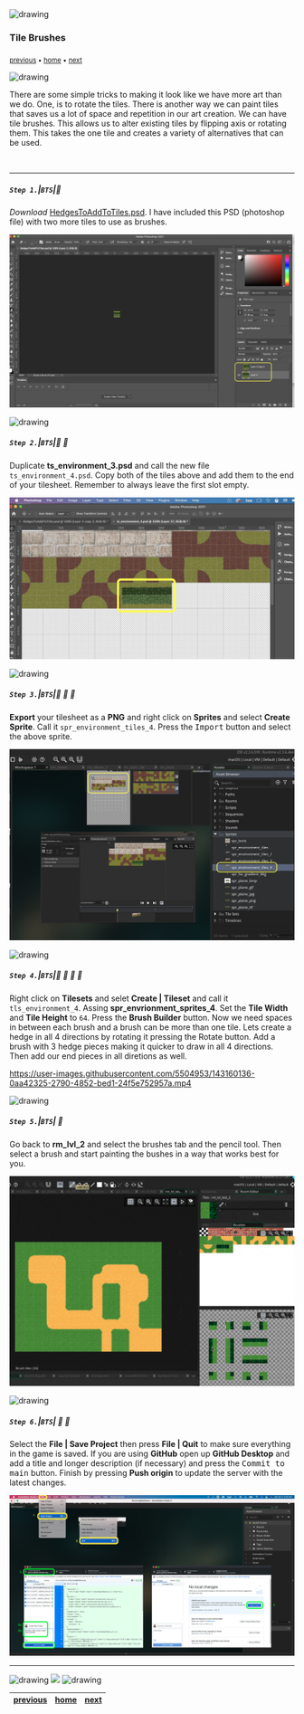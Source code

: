 <img src="https://via.placeholder.com/1000x4/45D7CA/45D7CA" alt="drawing" height="4px"/>

### Tile Brushes

<sub>[previous](../auto-tile/README.md#user-content-auto-tile-template) • [home](../README.md#user-content-gms2-background-tiles--sprites---table-of-contents) • [next](../animated-tiles/README.md#user-content-animated-tiles)</sub>

<img src="https://via.placeholder.com/1000x4/45D7CA/45D7CA" alt="drawing" height="4px"/>

There are some simple tricks to making it look like we have more art than we do.  One, is to rotate the tiles. There is another way we can paint tiles that saves us a lot of space and repetition in our art creation.  We can have tile brushes.  This allows us to alter existing tiles by flipping axis or rotating them.  This takes the one tile and creates a variety of alternatives that can be used.

<br>

---


##### `Step 1.`\|`BTS`|:small_blue_diamond:

*Download* [HedgesToAddToTiles.psd](../Assets/Photoshop/HedgesToAddToTiles.psd). I have included this PSD (photoshop file) with two more tiles to use as brushes. 

![Download HedgesToAddToTiles.psd](images/TwoFramesOfBushes.png)

<img src="https://via.placeholder.com/500x2/45D7CA/45D7CA" alt="drawing" height="2px" alt = ""/>

##### `Step 2.`\|`BTS`|:small_blue_diamond: :small_blue_diamond: 

Duplicate **ts_environment_3.psd** and call the new file `ts_environment_4.psd`. Copy both of the tiles above and add them to the end of your tilesheet. Remember to always leave the first slot empty.

![Copy both frames into your tilesheet](images/CopyPasteHedgestoTilesheet.png)

<img src="https://via.placeholder.com/500x2/45D7CA/45D7CA" alt="drawing" height="2px" alt = ""/>

##### `Step 3.`\|`BTS`|:small_blue_diamond: :small_blue_diamond: :small_blue_diamond:

**Export** your tilesheet as a **PNG** and right click on **Sprites** and select **Create Sprite**. Call it `spr_environment_tiles_4`. Press the <kbd>Import</kbd> button and select the above sprite. 

![Export tiles as PNG and import into GameMaker replacing spr_background_tiles](images/ReimportForBrushes.png)

<img src="https://via.placeholder.com/500x2/45D7CA/45D7CA" alt="drawing" height="2px" alt = ""/>

##### `Step 4.`\|`BTS`|:small_blue_diamond: :small_blue_diamond: :small_blue_diamond: :small_blue_diamond:

Right click on **Tilesets** and selet **Create | Tileset** and call it `tls_environment_4`. Assing **spr_envrionment_sprites_4**. Set the **Tile Width** and **Tile Height** to `64`. Press the **Brush Builder** button.  Now we need spaces in between each brush and a brush can be more than one tile.  Lets create a hedge in all 4 directions by rotating it pressing the Rotate button.  Add a brush with 3 hedge pieces making it quicker to draw in all 4 directions.  Then add our end pieces in all diretions as well.

https://user-images.githubusercontent.com/5504953/143160136-0aa42325-2790-4852-bed1-24f5e752957a.mp4

<img src="https://via.placeholder.com/500x2/45D7CA/45D7CA" alt="drawing" height="2px" alt = ""/>

##### `Step 5.`\|`BTS`| :small_orange_diamond:

Go back to **rm_lvl_2** and select the brushes tab and the pencil tool.  Then select a brush and start painting the bushes in a way that works best for you.

![Select brush and add bushes](images/UseBrushes.gif)

<img src="https://via.placeholder.com/500x2/45D7CA/45D7CA" alt="drawing" height="2px" alt = ""/>

##### `Step 6.`\|`BTS`| :small_orange_diamond: :small_blue_diamond:

Select the **File | Save Project** then press **File | Quit** to make sure everything in the game is saved. If you are using **GitHub** open up **GitHub Desktop** and add a title and longer description (if necessary) and press the <kbd>Commit to main</kbd> button. Finish by pressing **Push origin** to update the server with the latest changes.

![save, quit, commit and push to github](images/GitHub.png)
___


<img src="https://via.placeholder.com/1000x4/dba81a/dba81a" alt="drawing" height="4px" alt = ""/>

<img src="https://via.placeholder.com/1000x100/45D7CA/000000/?text=Next Up - Animated Tiles">

<img src="https://via.placeholder.com/1000x4/dba81a/dba81a" alt="drawing" height="4px" alt = ""/>

| [previous](../auto-tile/README.md#user-content-auto-tile-template)| [home](../README.md#user-content-gms2-background-tiles--sprites---table-of-contents) | [next](../animated-tiles/README.md#user-content-animated-tiles)|
|---|---|---|
